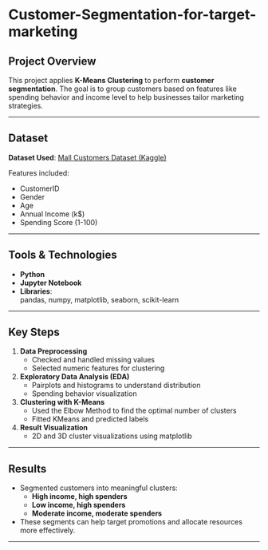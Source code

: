 # Customer-Segmentation-for-target-marketing


##  Project Overview

This project applies **K-Means Clustering** to perform **customer segmentation**. The goal is to group customers based on features like spending behavior and income level to help businesses tailor marketing strategies.

---

## Dataset

**Dataset Used**: [Mall Customers Dataset (Kaggle)](https://www.kaggle.com/vjchoudhary7/customer-segmentation)

Features included:
- CustomerID
- Gender
- Age
- Annual Income (k$)
- Spending Score (1-100)

---

## Tools & Technologies

- **Python**
- **Jupyter Notebook**
- **Libraries**:  
  pandas, numpy, matplotlib, seaborn, scikit-learn

---

## Key Steps

1. **Data Preprocessing**
   - Checked and handled missing values
   - Selected numeric features for clustering
2. **Exploratory Data Analysis (EDA)**
   - Pairplots and histograms to understand distribution
   - Spending behavior visualization
3. **Clustering with K-Means**
   - Used the Elbow Method to find the optimal number of clusters
   - Fitted KMeans and predicted labels
4. **Result Visualization**
   - 2D and 3D cluster visualizations using matplotlib

---

##  Results

- Segmented customers into meaningful clusters:
  - **High income, high spenders**
  - **Low income, high spenders**
  - **Moderate income, moderate spenders**
- These segments can help target promotions and allocate resources more effectively.

---



